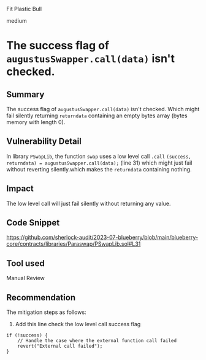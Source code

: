 Fit Plastic Bull

medium

# The success flag of `augustusSwapper.call(data)` isn't checked.
## Summary
The success flag of `augustusSwapper.call(data)` isn't checked. Which might fail silently returning `returndata` containing an empty bytes array (bytes memory with length 0).

## Vulnerability Detail
In library `PSwapLib`, the function `swap` uses a low level call `.call` 
`(success, returndata) = augustusSwapper.call(data);` (line 31)
which might just fail without reverting silently.which makes the `returndata` containing nothing.
 

## Impact
The low level call will just fail silently without returning any value.
## Code Snippet
https://github.com/sherlock-audit/2023-07-blueberry/blob/main/blueberry-core/contracts/libraries/Paraswap/PSwapLib.sol#L31
## Tool used
Manual Review

## Recommendation
The mitigation steps as follows:
1. Add this line check the low level call success flag
```solidity 
if (!success) {
    // Handle the case where the external function call failed
    revert("External call failed");
}

```
